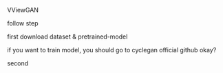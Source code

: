 VViewGAN


follow step



first download dataset & pretrained-model


if you want to train model, you should go to cyclegan official github okay?



second 




